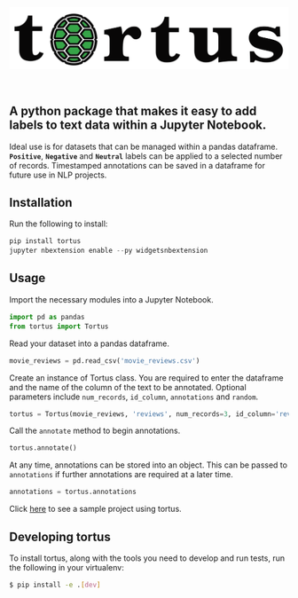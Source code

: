 <p align='center'>
    <img width="750" src="docs/_static/tortus_logo.svg" alt="tortus logo">
</p>
<br>

## A python package that makes it easy to add labels to text data within a Jupyter Notebook.

Ideal use is for datasets that can be managed within a pandas dataframe. **``Positive``**, **``Negative``** 
and **``Neutral``** labels can be applied to a selected number of records. Timestamped annotations 
can be saved in a dataframe for future use in NLP projects.

## Installation

Run the following to install:
```python
pip install tortus
jupyter nbextension enable --py widgetsnbextension
```

## Usage
Import the necessary modules into a Jupyter Notebook.  

```python
import pd as pandas
from tortus import Tortus
```  

Read your dataset into a pandas dataframe.  

```python
movie_reviews = pd.read_csv('movie_reviews.csv')
```  

Create an instance of Tortus class. You are required to enter the dataframe and the name 
of the column of the text to be annotated. Optional parameters include ``num_records``, 
``id_column``, ``annotations`` and ``random``.  

```python
tortus = Tortus(movie_reviews, 'reviews', num_records=3, id_column='review_id')
```  

Call the ``annotate`` method to begin annotations.  

```python
tortus.annotate()
```  

At any time, annotations can be stored into an object. This can be passed to ``annotations`` if further
annotations are required at a later time.  

```python
annotations = tortus.annotations
```  

Click [here](https://github.com/SiphuLangeni/tortus/tree/master/sample_project) to see a sample project using tortus.  

## Developing tortus  

To install tortus, along with the tools you need to develop and run tests, run the following in your virtualenv:  

```bash
$ pip install -e .[dev]
``` 
